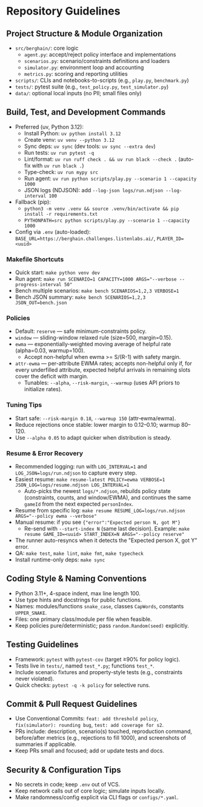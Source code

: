 # Repository Guidelines

## Project Structure & Module Organization
- `src/berghain/`: core logic
  - `agent.py`: accept/reject policy interface and implementations
  - `scenarios.py`: scenario/constraints definitions and loaders
  - `simulator.py`: environment loop and accounting
  - `metrics.py`: scoring and reporting utilities
- `scripts/`: CLIs and notebooks-to-scripts (e.g., `play.py`, `benchmark.py`)
- `tests/`: pytest suite (e.g., `test_policy.py`, `test_simulator.py`)
- `data/`: optional local inputs (no PII; small files only)

## Build, Test, and Development Commands
- Preferred (uv, Python 3.12):
  - Install Python: `uv python install 3.12`
  - Create venv: `uv venv --python 3.12`
  - Sync deps: `uv sync` (dev tools: `uv sync --extra dev`)
  - Run tests: `uv run pytest -q`
  - Lint/format: `uv run ruff check . && uv run black --check .` (auto-fix with `uv run black .`)
  - Type-check: `uv run mypy src`
  - Run agent: `uv run python scripts/play.py --scenario 1 --capacity 1000`
  - JSON logs (NDJSON): add `--log-json logs/run.ndjson --log-interval 100`
- Fallback (pip):
  - `python3 -m venv .venv && source .venv/bin/activate && pip install -r requirements.txt`
  - `PYTHONPATH=src python scripts/play.py --scenario 1 --capacity 1000`
- Config via `.env` (auto-loaded): `BASE_URL=https://berghain.challenges.listenlabs.ai/`, `PLAYER_ID=<uuid>`

### Makefile Shortcuts
- Quick start: `make python venv dev`
- Run agent: `make run SCENARIO=1 CAPACITY=1000 ARGS="--verbose --progress-interval 50"`
- Bench multiple scenarios: `make bench SCENARIOS=1,2,3 VERBOSE=1`
- Bench JSON summary: `make bench SCENARIOS=1,2,3 JSON_OUT=bench.json`

### Policies
- Default: `reserve` — safe minimum-constraints policy.
- `window` — sliding-window relaxed rule (size=500, margin=0.15).
- `ewma` — exponentially-weighted moving average of helpful rate (alpha=0.03, warmup=100).
  - Accept non-helpful when ewma >= S/(R-1) with safety margin.
- `attr-ewma` — per-attribute EWMA rates; accepts non-helpful only if, for every underfilled attribute, expected helpful arrivals in remaining slots cover the deficit with margin.
  - Tunables: `--alpha`, `--risk-margin`, `--warmup` (uses API priors to initialize rates).

### Tuning Tips
- Start safe: `--risk-margin 0.18`, `--warmup 150` (attr‑ewma/ewma).
- Reduce rejections once stable: lower margin to 0.12–0.10; warmup 80–120.
- Use `--alpha 0.05` to adapt quicker when distribution is steady.

### Resume & Error Recovery
- Recommended logging: run with `LOG_INTERVAL=1` and `LOG_JSON=logs/run.ndjson` to capture every step.
- Easiest resume: `make resume-latest POLICY=ewma VERBOSE=1 JSON_LOG=logs/resume.ndjson LOG_INTERVAL=1`
  - Auto-picks the newest `logs/*.ndjson`, rebuilds policy state (constraints, counts, and window/EWMA), and continues the same `gameId` from the next expected `personIndex`.
- Resume from specific log: `make resume RESUME_LOG=logs/run.ndjson ARGS="--policy ewma --verbose"`
- Manual resume: if you see `{"error":"Expected person N, got M"}`
  - Re-send with `--start-index N` (same last decision). Example:
    `make resume GAME_ID=<uuid> START_INDEX=N ARGS="--policy reserve"`
- The runner auto-resyncs when it detects the "Expected person X, got Y" error.
- QA: `make test`, `make lint`, `make fmt`, `make typecheck`
- Install runtime-only deps: `make sync`

## Coding Style & Naming Conventions
- Python 3.11+, 4-space indent, max line length 100.
- Use type hints and docstrings for public functions.
- Names: modules/functions `snake_case`, classes `CapWords`, constants `UPPER_SNAKE`.
- Files: one primary class/module per file when feasible.
- Keep policies pure/deterministic; pass `random.Random(seed)` explicitly.

## Testing Guidelines
- Framework: `pytest` with `pytest-cov` (target ≥90% for policy logic).
- Tests live in `tests/`, named `test_*.py`; functions `test_*`.
- Include scenario fixtures and property-style tests (e.g., constraints never violated).
- Quick checks: `pytest -q -k policy` for selective runs.

## Commit & Pull Request Guidelines
- Use Conventional Commits: `feat: add threshold policy`, `fix(simulator): rounding bug`, `test: add coverage for s2`.
- PRs include: description, scenario(s) touched, reproduction command, before/after metrics (e.g., rejections to fill 1000), and screenshots of summaries if applicable.
- Keep PRs small and focused; add or update tests and docs.

## Security & Configuration Tips
- No secrets in code; keep `.env` out of VCS.
- Keep network calls out of core logic; simulate inputs locally.
- Make randomness/config explicit via CLI flags or `configs/*.yaml`.
